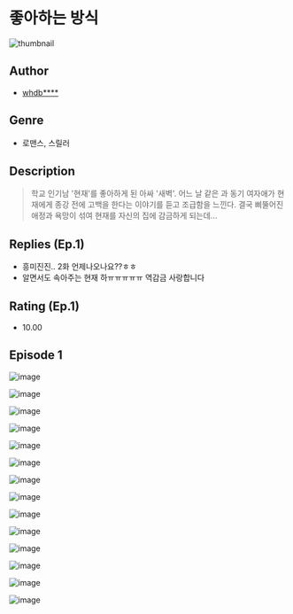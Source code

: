 # 좋아하는 방식
![thumbnail](https://image-comic.pstatic.net/user_contents_data/challenge_comic/2023/05/24/367059/upload_7017225265419477345_480x623.jpeg)

## Author
- [whdb****](https://comic.naver.com/artistTitle?id=367059)

## Genre
- 로맨스, 스릴러

## Description
> 학교 인기남 '현재'를 좋아하게 된 아싸 '새벽'. 어느 날 같은 과 동기 여자애가 현재에게 종강 전에 고백을 한다는 이야기를 듣고 조급함을 느낀다. 결국 삐뚤어진 애정과 욕망이 섞여 현재를 자신의 집에 감금하게 되는데...

## Replies (Ep.1)
- 흥미진진.. 2화 언제나오나요??ㅎㅎ
- 알면서도 속아주는 현재 하ㅠㅠㅠㅠㅠ 역감금 사랑합니다

## Rating (Ep.1)
- 10.00

## Episode 1
![image](https://image-comic.pstatic.net/user_contents_data/challenge_comic/2023/05/24/367059/upload_3907213943641485669.jpeg)

![image](https://image-comic.pstatic.net/user_contents_data/challenge_comic/2023/05/24/367059/upload_3486456141048853092.jpeg)

![image](https://image-comic.pstatic.net/user_contents_data/challenge_comic/2023/05/24/367059/upload_3905527094380356656.jpeg)

![image](https://image-comic.pstatic.net/user_contents_data/challenge_comic/2023/05/24/367059/upload_3617061419337802082.jpeg)

![image](https://image-comic.pstatic.net/user_contents_data/challenge_comic/2023/05/24/367059/upload_4135259041053161267.jpeg)

![image](https://image-comic.pstatic.net/user_contents_data/challenge_comic/2023/05/24/367059/upload_3703709747404366384.jpeg)

![image](https://image-comic.pstatic.net/user_contents_data/challenge_comic/2023/05/24/367059/upload_7377795797181741110.jpeg)

![image](https://image-comic.pstatic.net/user_contents_data/challenge_comic/2023/05/24/367059/upload_3474076536979862578.jpeg)

![image](https://image-comic.pstatic.net/user_contents_data/challenge_comic/2023/05/24/367059/upload_3834313040626737507.jpeg)

![image](https://image-comic.pstatic.net/user_contents_data/challenge_comic/2023/05/24/367059/upload_7005124049788678712.jpeg)

![image](https://image-comic.pstatic.net/user_contents_data/challenge_comic/2023/05/24/367059/upload_3834023672241480546.jpeg)

![image](https://image-comic.pstatic.net/user_contents_data/challenge_comic/2023/05/24/367059/upload_3978703106492086580.jpeg)

![image](https://image-comic.pstatic.net/user_contents_data/challenge_comic/2023/05/24/367059/upload_7090183561293214006.jpeg)

![image](https://image-comic.pstatic.net/user_contents_data/challenge_comic/2023/05/24/367059/upload_7365134036007990579.jpeg)

